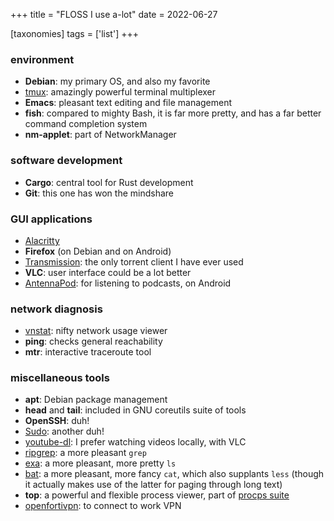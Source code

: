 +++
title = "FLOSS I use a-lot"
date = 2022-06-27

[taxonomies]
tags = ['list']
+++


### environment

- **Debian**: my primary OS, and also my favorite
- [tmux]: amazingly powerful terminal multiplexer
- **Emacs**: pleasant text editing and file management
- **fish**: compared to mighty Bash, it is far more pretty,
   and has a far better command completion system
- **nm-applet**: part of NetworkManager

### software development

- **Cargo**: central tool for Rust development
- **Git**: this one has won the mindshare

### GUI applications

- [Alacritty]
- **Firefox** (on Debian and on Android)
- [Transmission]: the only torrent client I have ever used
- **VLC**: user interface could be a lot better
- [AntennaPod]: for listening to podcasts, on Android

### network diagnosis
- [vnstat]: nifty network usage viewer
- **ping**: checks general reachability
- **mtr**: interactive traceroute tool

### miscellaneous tools

- **apt**: Debian package management
- **head** and **tail**: included in GNU coreutils suite of tools
- **OpenSSH**: duh!
- [Sudo]: another duh!
- [youtube-dl]: I prefer watching videos locally, with VLC
- [ripgrep]: a more pleasant `grep`
- [exa]: a more pleasant, more pretty `ls`
- [bat]: a more pleasant, more fancy `cat`, which also supplants `less`
  (though it actually makes use of the latter for paging through long text)
- **top**: a powerful and flexible process viewer, part of [procps suite]
- [openfortivpn]: to connect to work VPN


[I used to maintain it]: http://tshepang.github.io/tags/wajig
[Transmission]: http://www.transmissionbt.com
[tmux]: https://github.com/tmux/tmux/wiki
[youtube-dl]: http://rg3.github.io/youtube-dl
[ripgrep]: http://blog.burntsushi.net/ripgrep
[Sudo]: @/project-of-note-sudo.md
[vnstat]: http://humdi.net/vnstat
[exa]: https://the.exa.website
[bat]: https://crates.io/crates/bat
[procps suite]: https://gitlab.com/procps-ng/procps
[miniserve]: https://github.com/svenstaro/miniserve
[Alacritty]: https://github.com/alacritty/alacritty
[openfortivpn]: https://github.com/adrienverge/openfortivpn
[AntennaPod]: https://antennapod.org
